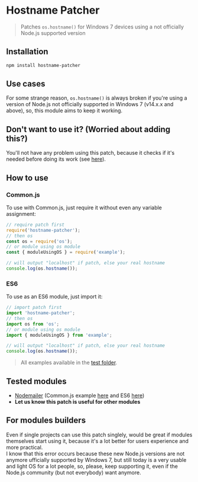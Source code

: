 # Hostname Patcher
> Patches `os.hostname()` for Windows 7 devices using a not officially Node.js supported version

## Installation
```bash
npm install hostname-patcher
```
## Use cases
For some strange reason, `os.hostname()` is always broken if you're using a version of Node.js not officially supported in Windows 7 (v14.x.x and above), so, this module aims to keep it working.

## Don't want to use it? (Worried about adding this?)
You'll not have any problem using this patch, because it checks if it's needed before doing its work (see [here](https://github.com/Bellisario/hostname-patcher/blob/a5b63802a7d26481cd46846b1c10f327ceb2034f/lib/index.js#L6)).

## How to use
### Common.js
To use with Common.js, just require it without even any variable assignment:
```js
// require patch first
require('hostname-patcher');
// then os
const os = require('os');
// or module using os module
const { moduleUsingOS } = require('example');

// will output "localhost" if patch, else your real hostname
console.log(os.hostname());
```
### ES6
To use as an ES6 module, just import it:
```js
// import patch first
import 'hostname-patcher';
// then os
import os from 'os';
// or module using os module
import { moduleUsingOS } from 'example';

// will output "localhost" if patch, else your real hostname
console.log(os.hostname());
```
> All examples available in the [test folder](https://github.com/Bellisario/hostname-patcher/tree/master/test).

## Tested modules
- [Nodemailer](https://github.com/nodemailer/nodemailer) (Common.js example [here](https://github.com/Bellisario/hostname-patcher/blob/master/test/Common.js/nodemailer.js) and ES6 [here](https://github.com/Bellisario/hostname-patcher/blob/master/test/ES6/nodemailer.mjs))
- __Let us know this patch is useful for other modules__

## For modules builders
Even if single projects can use this patch singlely, would be great if modules themselves start using it, because it's a lot better for users experience and more practical.\
I know that this error occurs because these new Node.js versions are not anymore ufficially supported by Windows 7, but still today is a very usable and light OS for a lot people, so, please, keep supporting it, even if the Node.js community (but not everybody) want anymore.
